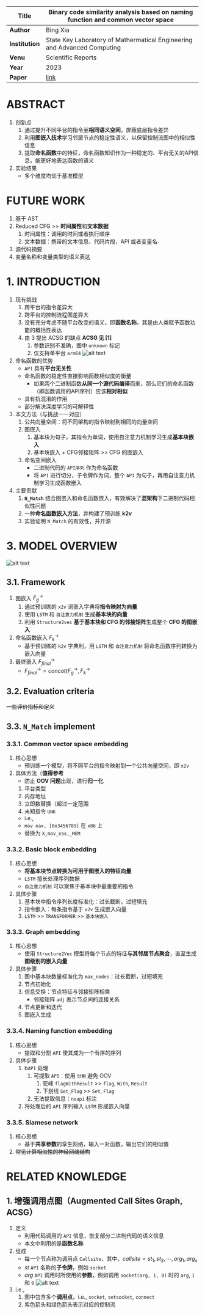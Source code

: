| **Title** | Binary code similarity analysis  based on naming function  and common vector space |
|----------|-------------|
| **Author** | Bing Xia |
| **Institution** | State Key Laboratory of Mathermatical Engineering and Advanced Computing |
| **Venu** | Scientific Reports |
| **Year** | 2023 |
| **Paper** | [link](https://doi.org/10.1038/s41598-023-42769-9) |


# ABSTRACT
1. 创新点
   1. 通过提升不同平台的指令至**相同语义空间**，屏蔽底层指令差异
   2. 利用**图嵌入技术**学习邻居节点的稳定性语义，以保留控制流图中的相似性信息
   3. 提取**命名函数**中的特征，命名函数知识作为一种稳定的、平台无关的API信息，能更好地表达函数的语义
2. 实验结果
   - 多个维度均优于基准模型


# FUTURE WORK
1. 基于 AST
2. Reduced CFG >> **时间属性**和**文本数据**
   1. 时间属性：调用的时间或者执行顺序
   2. 文本数据：携带的文本信息、代码片段，API 或者变量名
3. 源代码摘要
4. 变量名称和变量类型的语义表达


# 1. INTRODUCTION
1. 现有挑战
   1. 跨平台的指令差异大
   2. 跨平台的控制流程图差异大
   3. 没有充分考虑不随平台改变的语义，即**函数名称**，其是由人类赋予函数功能的概括性表达
   4. 由 3 提出 ACSG 的缺点 **ACSG 见 [1]**
      1. 参数识别不准确，图中 `unknown` 标记
      2. 仅支持单平台 `arm64`
![alt text](<images/2023_3_Binary code similarity analysis  based on naming function  and common vector space/img.png>) 
2. 命名函数的优势
   - `API` 具有**平台无关性**
   - 命名函数的稳定性直接影响函数相似度的衡量
     - 如果两个二进制函数**从同一个源代码编译**而来，那么它们的命名函数（即函数调用的API序列）应该**相对相似**
   - 具有抗混淆的作用
   - 部分解决深度学习的可解释性
3. 本文方法（与挑战一一对应）
   1. 公共向量空间：将不同架构的指令映射到相同的向量空间
   2. 图嵌入
      1. 基本块为句子，其指令为单词，使用自注意力机制学习生成**基本块嵌入**
      2. 基本块嵌入 + CFG邻接矩阵 >> CFG 的图嵌入
   3. 命名空间嵌入
      - 二进制代码的 `API序列` 作为命名函数 
      - 将 `API` 进行切分，子令牌作为词，整个 `API` 为句子，再用自注意力机制学习生成函数嵌入
4. 主要贡献
   1. **`N_Match`** 结合图嵌入和命名函数嵌入，有效解决了**混架构**下二进制代码相似性问题
   2. 一种**命名函数嵌入方法**，并构建了预训练 **k2v**
   3. 实验证明 `N_Match` 的有效性，并开源



# 3. MODEL OVERVIEW
![alt text](<images/2023_3_Binary code similarity analysis  based on naming function  and common vector space/img-2.png>) 
## 3.1. Framework
1. 图嵌入 $F^{\to}_g$ 
   1. 通过预训练的 `x2v` 词嵌入字典将**指令映射为向量**
   2. 使用 `LSTM` 和 `自注意力机制` 生成**基本块的向量**
   3. 利用 `Structure2vec` **基于基本块和 CFG 的邻接矩阵**生成整个 **CFG 的图嵌入**
2. 命名函数嵌入 $F^{\to}_k$
   - 基于预训练的 `k2v` 字典利，用 `LSTM` 和 `自注意力机制` 将命名函数序列转换为嵌入向量
3. 最终嵌入 $F^{\to}_{final}$
   - $F^{\to}_{final}=concat(F^{\to}_g,F^{\to}_k$ 


## 3.2. Evaluation criteria
~~一些评价指标和定义~~


## 3.3. `N_Match` implement
### 3.3.1. Common vector space embedding
1. 核心思想
   - 预训练一个模型，将不同平台的指令映射到一个公共向量空间，即 `x2v`
2. 具体方法（**值得参考**
   - 防止 **OOV 问题**出现，进行**归一化**
   1. 平台类型
   2. 内存地址
   3. 立即数替换（超过一定范围
   4. 未知指令 `UNK`
   - i.e., 
   - `mov eax, [0x3456789]` 在 `x86` 上
   - 替换为 `X_mov_eax,_MEM`


### 3.3.2. Basic block embedding
1. 核心思想
   - **将基本块节点转换为可用于图嵌入的特征向量**
   - `LSTM` 擅长处理序列数据
   - `自注意力机制` 可以聚焦于基本块中最重要的指令 
2. 具体步骤
   1. 基本块中指令序列长度标准化：过长截断，过短填充
   2. 指令嵌入：每条指令基于 `x2v` 生成嵌入向量
   3. `LSTM` >> `TRANSFORMER` >> `基本块嵌入`


### 3.3.3. Graph embedding
1. 核心思想
   - 使用 `Structure2Vec` 模型将每个节点的特征**与其邻居节点聚合**，直至生成**图级别的嵌入向量**
2. 具体步骤
   1. 图中基本块数量标准化为 `max_nodes`：过长截断，过短填充
   2. 节点初始化
   3. 信息交换：节点特征与邻接矩阵相乘
      - 邻接矩阵 `adj` 表示节点间的连接关系
   4. 节点更新和迭代
   5. 图嵌入生成

### 3.3.4. Naming function embedding
1. 核心思想
   - 提取和分割 `API` 使其成为一个有序的序列
2. 具体步骤
   1. b`API` 处理
      1. 可提取 `API`：使用 `分割` 避免 OOV
         1. 驼峰 `flagWithResult` >> `flag`, `With`, `Result`
         2. 下划线 `Set_Flag` >> `Set`, `Flag`
      2. 无法提取信息：`noapi` 标注
   2. 将处理后的 `API` 序列输入 `LSTM` 形成嵌入向量


### 3.3.5. Siamese network
1. 核心思想
   - 基于**共享参数**的孪生网络，输入一对函数，输出它们的相似值
2. ~~常见计算相似性的神经网络结构~~


# RELATED KNOWLEDGE
## 1. 增强调用点图（Augmented Call Sites Graph, ACSG）
1. 定义
   - 利用代码调用的 `API` 信息，恢复部分二进制代码的语义信息
   - 本文中利用的是**函数名称**
2. 组成
   - 每一个节点称为调用点 `Callsite`，其中，$callsite=st_1,st_2,\cdots,arg_1,arg_s$
   - $st$ `API` 名称的**子令牌**，例如 `socket`
   - $arg$ `API` 调用时所使用的**参数**，例如调用 `socket(arg, 1, 0)` 时的 `arg`, `1` 和 `0`
![alt text](<images/2023_3_Binary code similarity analysis  based on naming function  and common vector space/img-1.png>)
3. i.e.,
   1. 图中包含多个**调用点**，i.e., `socket`,  `setsocket`, `connect`
   2. 紫色箭头和绿色箭头表示对应的控制流
